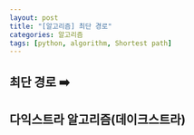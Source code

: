```yaml
---
layout: post
title: "[알고리즘] 최단 경로"
categories: 알고리즘
tags: [python, algorithm, Shortest path]
---
```


## 최단 경로 ➡️

## 다익스트라 알고리즘(데이크스트라)